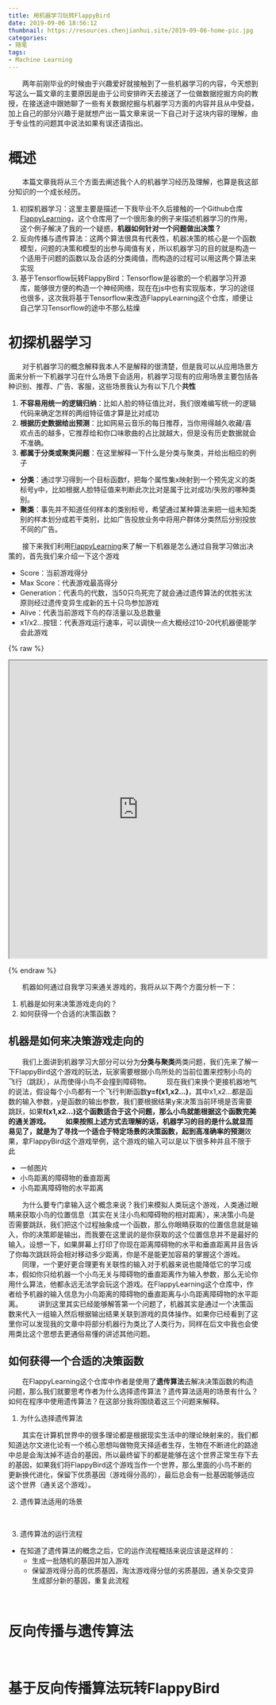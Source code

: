 ```yaml
---
title: 用机器学习玩转FlappyBird
date: 2019-09-06 18:56:12
thumbnail: https://resources.chenjianhui.site/2019-09-06-home-pic.jpg
categories: 
- 随笔
tags: 
- Machine Learning
---
```


&emsp;&emsp;两年前刚毕业的时候由于兴趣爱好就接触到了一些机器学习的内容，今天想到写这么一篇文章的主要原因是由于公司安排昨天去接送了一位做数据挖掘方向的教授，在接送途中跟她聊了一些有关数据挖掘与机器学习方面的内容并且从中受益，加上自己的部分兴趣于是就想产出一篇文章来说一下自己对于这块内容的理解，由于专业性的问题其中说法如果有误还请指出。

<!-- more -->

# 概述

&emsp;&emsp;本篇文章我将从三个方面去阐述我个人的机器学习经历及理解，也算是我这部分知识的一个成长经历。

1. 初探机器学习：这里主要是描述一下我毕业不久后接触的一个Github仓库[FlappyLearning](https://github.com/xviniette/FlappyLearning)，这个仓库用了一个很形象的例子来描述机器学习的作用，这个例子解决了我的一个疑惑，**机器如何针对一个问题做出决策？**
2. 反向传播与遗传算法：这两个算法很具有代表性，机器决策的核心是一个函数模型，问题的决策和模型的出参与阈值有关，所以机器学习的目的就是构造一个适用于问题的函数以及合适的分类阈值，而构造的过程可以用这两个算法来实现
3. 基于Tensorflow玩转FlappyBird：Tensorflow是谷歌的一个机器学习开源库，能够很方便的构造一个神经网络，现在在js中也有实现版本，学习的途径也很多，这次我将基于Tensorflow来改造FlappyLearning这个仓库，顺便让自己学习Tensorflow的途中不那么枯燥

# 初探机器学习

&emsp;&emsp;对于机器学习的概念解释我本人不是解释的很清楚，但是我可以从应用场景方面来分析一下机器学习在什么场景下会适用，机器学习现有的应用场景主要包括各种识别、推荐、广告、客服，这些场景我认为有以下几个**共性**

1. **不容易用统一的逻辑归纳**：比如人脸的特征值比对，我们很难编写统一的逻辑代码来确定怎样的两组特征值才算是比对成功
2. **根据历史数据给出预测**：比如网易云音乐的每日推荐，当你用得越久收藏/喜欢点击的越多，它推荐给和你口味歌曲的占比就越大，但是没有历史数据就会不准确。
3. **都属于分类或聚类问题**：在这里解释一下什么是分类与聚类，并给出相应的例子
  * **分类**：通过学习得到一个目标函数f，把每个属性集x映射到一个预先定义的类标号y中，比如根据人脸特征值来判断此次比对是属于比对成功/失败的哪种类别。
  * **聚类**：事先并不知道任何样本的类别标号，希望通过某种算法来把一组未知类别的样本划分成若干类别，比如广告投放业务中将用户群体分类然后分别投放不同的广告。

&emsp;&emsp;接下来我们利用[FlappyLearning](https://github.com/xviniette/FlappyLearning)来了解一下机器是怎么通过自我学习做出决策的，首先我们来介绍一下这个游戏

* Score：当前游戏得分
* Max Score：代表游戏最高得分
* Generation：代表鸟的代数，当50只鸟死完了就会通过遗传算法的优胜劣汰原则经过遗传变异生成新的五十只鸟参加游戏
* Alive：代表当前游戏下鸟的存活量以及总数量
* x1/x2...按钮：代表游戏运行速率，可以调快一点大概经过10-20代机器便能学会此游戏

{% raw %}

<div style=" margin: 0 auto;text-align: center;" >
<iframe width="520"  height="600" src="https://xviniette.github.io/FlappyLearning/"></iframe>
</div>

{% endraw %}

&emsp;&emsp;机器如何通过自我学习来通关游戏的，我将从以下两个方面分析一下：

1. 机器是如何来决策游戏走向的？
2. 如何获得一个合适的决策函数？

## 机器是如何来决策游戏走向的

&emsp;&emsp;我们上面讲到机器学习大部分可以分为**分类与聚类**两类问题，我们先来了解一下FlappyBird这个游戏的玩法，玩家需要根据小鸟所处的当前位置来控制小鸟的飞行（跳跃），从而使得小鸟不会撞到障碍物。
&emsp;&emsp;现在我们来换个更接机器地气的说法，假设每个小鸟都有一个飞行判断函数**y=f(x1,x2...)**，其中x1,x2...都是函数的输入参数，y是函数的输出参数，我们要根据结果y来决策当前环境是否需要跳跃，如果**f(x1,x2...)**这个函数适合于这个问题，那么小鸟就能根据这个函数完美的通关游戏。
&emsp;&emsp;如果按照上述方式去理解的话，机器学习的目的是什么就显而易见了，就是为了寻找一个适合于特定场景的决策函数，起到**高准确率的预测**效果，拿FlappyBird这个游戏举例，这个游戏的输入可以是以下很多种并且不限于此

* 一帧图片
* 小鸟距离的障碍物的垂直距离
* 小鸟距离障碍物的水平距离

&emsp;&emsp;为什么要专门拿输入这个概念来说？我们来模拟人类玩这个游戏，人类通过眼睛来获取小鸟的位置信息（其实在关注小鸟和障碍物的相对距离），来决策小鸟是否需要跳跃，我们把这个过程抽象成一个函数，那么你眼睛获取的位置信息就是输入，你的决策即是输出，而我要在这里说的是你获取的这个位置信息并不是最好的输入，设想一下，如果屏幕上打印了你现在距离障碍物的水平和垂直距离并且告诉了你每次跳跃将会相对移动多少距离，你是不是能更加容易的掌握这个游戏。
&emsp;&emsp;同理，一个更好更合理更有关联性的输入对于机器来说也能降低它的学习成本，假如你只给机器一个小鸟无关与障碍物的垂直距离作为输入参数，那么无论你用什么算法，他都永远无法学会玩这个游戏。在FlappyLearning这个仓库中，作者给予机器的输入信息为小鸟距离的障碍物的垂直距离与小鸟距离障碍物的水平距离。
&emsp;&emsp;讲到这里其实已经能够解答第一个问题了，机器其实是通过一个决策函数来代入一组输入然后根据输出结果关联到游戏的具体操作。如果你已经看到了这里你可以发现我的文章中将部分机器行为类比了人类行为，同样在后文中我也会使用类比这个思想去更通俗易懂的讲述其他问题。

## 如何获得一个合适的决策函数

&emsp;&emsp;在FlappyLearning这个仓库中作者是使用了**遗传算法**去解决决策函数的构造问题，那么我们就要思考作者为什么选择遗传算法？遗传算法适用的场景有什么？如何在程序中使用遗传算法？在这部分我将围绕着这三个问题来解释。

1. 为什么选择遗传算法

&emsp;&emsp;其实在计算机世界中的很多理论都是根据现实生活中的理论映射来的，我们都知道达尔文进化论有一个核心思想叫做物竞天择适者生存，生物在不断进化的路途中总是会淘汰掉不适合的基因，所以最终留下的都是能够在这个世界正常生存下去的基因，如果我们将FlappyBird这个游戏当作一个世界，那么里面的小鸟不断的更新换代进化，保留下优质基因（游戏得分高的），最后总会有一批基因能够适应这个世界（通关这个游戏）。

2. 遗传算法适用的场景

&emsp;&emsp;

3. 遗传算法的运行流程

* 在知道了遗传算法的概念之后，它的运作流程概括来说应该是这样的：
  * 生成一批随机的基因并加入游戏
  * 保留游戏得分高的优质基因，淘汰游戏得分低的劣质基因，通关杂交变异生成部分新的基因，重复此流程

&emsp;&emsp;

# 反向传播与遗传算法

&emsp;&emsp;

# 基于反向传播算法玩转FlappyBird

